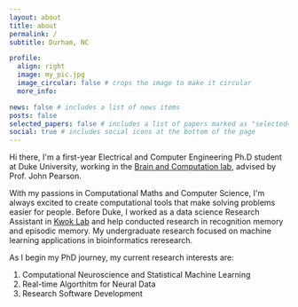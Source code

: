 ```yaml
---
layout: about
title: about
permalink: /
subtitle: Durham, NC

profile:
  align: right
  image: my_pic.jpg
  image_circular: false # crops the image to make it circular
  more_info:

news: false # includes a list of news items
posts: false
selected_papers: false # includes a list of papers marked as "selected={true}"
social: true # includes social icons at the bottom of the page
---
```

Hi there, I'm a first-year Electrical and Computer Engineering Ph.D student at Duke University, working in the <a href='https://pearsonlab.github.io'>Brain and Computation lab</a>, advised by Prof. John Pearson. 

With my passions in Computational Maths and Computer Science, I'm always excited to create computational tools that make solving problems easier for people. Before Duke, I worked as a data science Research Assistant in <a href='http://www.kwoklab.org'>Kwok Lab</a> and help conducted research in recognition memory and episodic memory. My undergraduate research focused on machine learning applications in bioinformatics reresearch. 

As I begin my PhD journey, my current research interests are: 

1. Computational Neuroscience and Statistical Machine Learning
2. Real-time Algorthitm for Neural Data
3. Research Software Development
